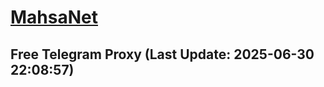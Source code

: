 
# [MahsaNet](https://t.me/mahsa_net)
## Free Telegram Proxy (Last Update: 2025-06-30 22:08:57)

    